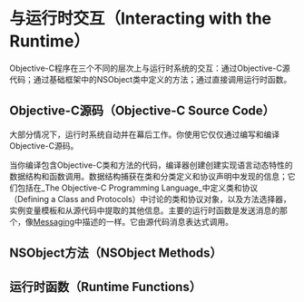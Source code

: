 # 与运行时交互（Interacting with the Runtime）

Objective-C程序在三个不同的层次上与运行时系统的交互：通过Objective-C源代码；通过基础框架中的NSObject类中定义的方法；通过直接调用运行时函数。

## Objective-C源码（Objective-C Source Code）

大部分情况下，运行时系统自动并在幕后工作。你使用它仅仅通过编写和编译Objective-C源码。

当你编译包含Objective-C类和方法的代码，编译器创建创建实现语言动态特性的数据结构和函数调用。数据结构捕获在类和分类定义和协议声明中发现的信息；它们包括在_The Objective-C Programming Language_中定义类和协议（Defining a Class and Protocols）中讨论的类和协议对象，以及方法选择器，实例变量模板和从源代码中提取的其他信息。主要的运行时函数是发送消息的那个，像[Messaging](https://developer.apple.com/library/content/documentation/Cocoa/Conceptual/ObjCRuntimeGuide/Articles/ocrtHowMessagingWorks.html#//apple_ref/doc/uid/TP40008048-CH104-SW1)中描述的一样。它由源代码消息表达式调用。

## NSObject方法（NSObject Methods）

## 运行时函数（Runtime Functions）



